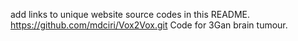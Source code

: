 add links to unique website source codes in this README. 
<br>
https://github.com/mdciri/Vox2Vox.git Code for 3Gan brain tumour.
